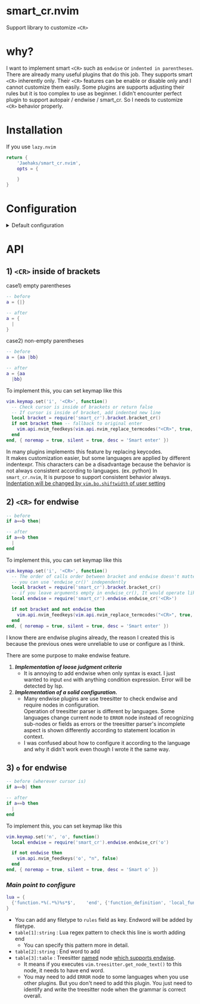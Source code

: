 # smart_cr.nvim
Support library to customize `<CR>`


# why?

I want to implement smart `<CR>` such as `endwise` or `indented in parentheses`. \
There are already many useful plugins that do this job. They supports smart `<CR>` inherently only.
Their `<CR>` features can be enable or disable only and I cannot customize them easily.
Some plugins are supports adjusting their rules but it is too complex to use as beginner.
I didn't encounter perfect plugin to support autopair / endwise / smart_cr.
So I needs to customize `<CR>` behavior properly.


# Installation

If you use `lazy.nvim`

```lua
return {
	'Jaehaks/smart_cr.nvim',
	opts = {

	}
}
```


# Configuration

<details>
	<summary> Default configuration </summary>

```lua
require('smart_cr').setup({
  debug = false,
  bracket_cr = {
    enabled = true, -- on/off bracket_cr
    bracket_pairs = {
      ['('] = ')',
      ['['] = ']',
      ['{'] = '}',
      ['<'] = '>',
    }
  },
  endwise_cr = {
    enabled = true,
    rules = {
      lua = {
        -- do_statement can be endwised with 'end' or 'until'. Both case are not supported
        {'then%s*$',                'end', {'if_statement'}},
        {'do%s*$',                  'end', {'for_statement',
											'while_statement',
											'do_statement'}},
        {'function.*%(.*%)%s*$',    'end', {'function_definition',
											'local_function',
											'function_declaration'}},
      },
      matlab = {
        {'if%s+.+$',             'end', {'if_statement'}},
        {'while%s+.+$',          'end', {'while_statement'}},
        {'for%s+.+$',            'end', {'while_statement'}},
        {'switch.*$',            'end', {'switch_statement'}},
        {'try.*$',               'end', {'try_statement'}},
        {'classdef%s+.+$',       'end', {'class_definition'}},
        {'properties.*$',        'end', {'properties'}},
        {'methods.*$',           'end', {'methods'}},
        {'function%s+.*%(.*%)$', 'end', {'function_definition',
										 'function_declaration',
										 'function_signature'}},
      },
      sh = {
        {'then%s*$', 'fi', {'if_statement'}},
        {'do%s*$',   'done', {'while_statement', 'for_statement', 'until_statement'}},
        {'in%s*$',   'esac', {'case_statement'}},
      },
    }
  }
})
```


</details>


# API

## 1) `<CR>` inside of brackets

case1) empty parentheses
```lua
-- before
a = {|}

-- after
a = {
  |
}
```

case2) non-empty parentheses
```lua
-- before
a = {aa |bb}

-- after
a = {aa
  |bb}
```

To implement this, you can set keymap like this

```lua
vim.keymap.set('i', '<CR>', function()
  -- Check cursor is inside of brackets or return false
  -- If cursor is inside of bracket, add indented new line
  local bracket = require('smart_cr').bracket.bracket_cr()
  if not bracket then -- fallback to original enter
    vim.api.nvim_feedkeys(vim.api.nvim_replace_termcodes("<CR>", true, false, true), "n", false)
  end
end, { noremap = true, silent = true, desc = 'Smart enter' })
```

In many plugins implements this feature by replacing keycodes. \
It makes customization easier, but some languages are applied by different indentexpr.
This characters can be a disadvantage because the behavior is not always consistent according to languages.
(ex. python)
In `smart_cr.nvim`, It is purpose to support consistent behavior always. \
<u>Indentation will be changed by `vim.bo.shiftwidth` of user setting</u>


## 2) `<CR>` for endwise

```lua
-- before
if a==b then|

-- after
if a==b then
  |
end
```

To implement this, you can set keymap like this

```lua
vim.keymap.set('i', '<CR>', function()
  -- The order of calls order between bracket and endwise doesn't matter
  -- you can use 'endwise_cr()' independently
  local bracket = require('smart_cr').bracket.bracket_cr()
  -- if you leave arguments empty in endwise_cr(), It would operate like endwise_cr('<CR>')
  local endwise = require('smart_cr').endwise.endwise_cr('<CR>')

  if not bracket and not endwise then
    vim.api.nvim_feedkeys(vim.api.nvim_replace_termcodes("<CR>", true, false, true), "n", false)
  end
end, { noremap = true, silent = true, desc = 'Smart enter' })
```

I know there are endwise plugins already, the reason I created this is
because the previous ones were unreliable to use or configure as I think.

There are some purpose to make endwise feature.
1) **_Implementation of loose judgment criteria_**
	- It is annoying to add endwise when only syntax is exact.
	  I just wanted to input `end` with anything condition expression. Error will be detected by lsp.
2) **_Implementation of a solid configuration._**
	- Many endwise plugins are use treesitter to check endwise and require nodes in configuration. \
	  Operation of treesitter parser is different by languages. Some languages change current node to `ERROR` node
	  instead of recognizing sub-nodes or fields as errors or the treesitter parser's incomplete aspect is
	  shown differently according to statement location in context.
	- I was confused about how to configure it according to the language and
	  why it didn't work even though I wrote it the same way.

## 3) `o` for endwise

```lua
-- before (wherever cursor is)
if a==b| then

-- after
if a==b then
  |
end
```

To implement this, you can set keymap like this

```lua
vim.keymap.set('n', 'o', function()
  local endwise = require('smart_cr').endwise.endwise_cr('o')

  if not endwise then
    vim.api.nvim_feedkeys('o', "n", false)
  end
end, { noremap = true, silent = true, desc = 'Smart o' })
```


### _Main point to configure_

```lua
lua = {
  {'function.*%(.*%)%s*$',    'end', {'function_definition', 'local_function', 'function_declaration'}},
}
```

- You can add any filetype to `rules` field as key. Endword will be added by filetype.
- `table[1]:string` : Lua regex pattern to check this line is worth adding end
	- You can specify this pattern more in detail.
- `table[2]:string` : End word to add
- `table[3]:table` : Treesitter <u>named</u> node <u>which supports endwise</u>.
	- It means if you executes `vim.treesitter.get_node_text()` to this node, it needs to have end word.
	- You may need to add `ERROR` node to some languages when you use other plugins.
	  But you don't need to add this plugin. You just need to identify and write the treesitter node
	  when the grammar is correct overall.




